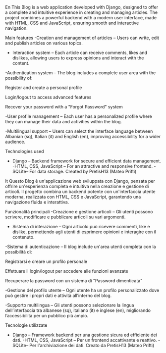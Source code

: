 En
This Blog is a web application developed with Django, designed to offer a complete and intuitive experience in creating and managing articles. The project combines a powerful backend with a modern user interface, made with HTML, CSS and JavaScript, ensuring smooth and interactive navigation.

Main features
-Creation and management of articles – Users can write, edit and publish articles on various topics.
- Interaction system – Each article can receive comments, likes and dislikes, allowing users to express opinions and interact with the content.

-Authentication system – The blog includes a complete user area with the possibility of:

Register and create a personal profile

Login/logout to access advanced features

Recover your password with a "Forgot Password" system

-User profile management – ​​Each user has a personalized profile where they can manage their data and activities within the blog.

-Multilingual support – Users can select the interface language between Albanian (sq), Italian (it) and English (en), improving accessibility for a wider audience.

Technologies used
- Django – Backend framework for secure and efficient data management.
-HTML, CSS, JavaScript – For an attractive and responsive frontend.
-SQLite– For data storage.
Created by PretisH13 (Mateo Prifti)


It
Questo Blog è un'applicazione web sviluppata con Django, pensata per offrire un'esperienza completa e intuitiva nella creazione e gestione di articoli. Il progetto combina un backend potente con un'interfaccia utente moderna, realizzata con HTML, CSS e JavaScript, garantendo una navigazione fluida e interattiva.

Funzionalità principali
-Creazione e gestione articoli – Gli utenti possono scrivere, modificare e pubblicare articoli su vari argomenti.
- Sistema di interazione – Ogni articolo può ricevere commenti, like e dislike, permettendo agli utenti di esprimere opinioni e interagire con il contenuto.

-Sistema di autenticazione – Il blog include un'area utenti completa con la possibilità di:

Registrarsi e creare un profilo personale

Effettuare il login/logout per accedere alle funzioni avanzate

Recuperare la password con un sistema di "Password dimenticata"

-Gestione del profilo utente – Ogni utente ha un profilo personalizzato dove può gestire i propri dati e attività all’interno del blog.

-Supporto multilingua – Gli utenti possono selezionare la lingua dell’interfaccia tra albanese (sq), italiano (it) e inglese (en), migliorando l’accessibilità per un pubblico più ampio.

Tecnologie utilizzate
- Django – Framework backend per una gestione sicura ed efficiente dei dati.
-HTML, CSS, JavaScript – Per un frontend accattivante e reattivo.
-SQLite– Per l'archiviazione dei dati.
Creato da PretisH13 (Mateo Prifti)
